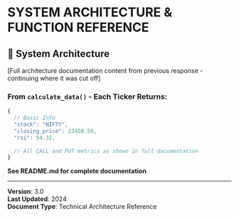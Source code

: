 # SYSTEM ARCHITECTURE & FUNCTION REFERENCE

## 📐 System Architecture

[Full architecture documentation content from previous response - continuing where it was cut off]

### From `calculate_data()` - Each Ticker Returns:
```javascript
{
  // Basic Info
  "stock": "NIFTY",
  "closing_price": 23450.50,
  "rsi": 54.32,
  
  // All CALL and PUT metrics as shown in full documentation
}
```

**See README.md for complete documentation**

---

**Version**: 3.0  
**Last Updated**: 2024  
**Document Type**: Technical Architecture Reference
